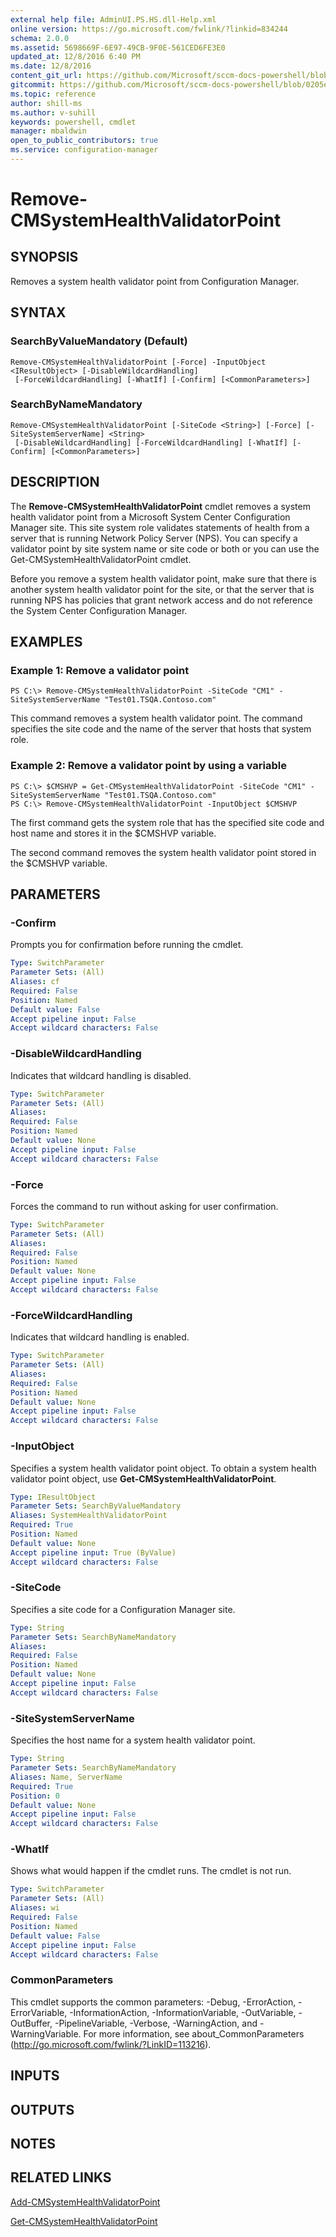 ```yaml
---
external help file: AdminUI.PS.HS.dll-Help.xml
online version: https://go.microsoft.com/fwlink/?linkid=834244
schema: 2.0.0
ms.assetid: 5698669F-6E97-49CB-9F0E-561CED6FE3E0
updated_at: 12/8/2016 6:40 PM
ms.date: 12/8/2016
content_git_url: https://github.com/Microsoft/sccm-docs-powershell/blob/master/sccm-cmdlets/ConfigurationManager/vlatest/Remove-CMSystemHealthValidatorPoint.md
gitcommit: https://github.com/Microsoft/sccm-docs-powershell/blob/0205e569abecf1b4e1b2b342947b87a3691b29a5/sccm-cmdlets/ConfigurationManager/vlatest/Remove-CMSystemHealthValidatorPoint.md
ms.topic: reference
author: shill-ms
ms.author: v-suhill
keywords: powershell, cmdlet
manager: mbaldwin
open_to_public_contributors: true
ms.service: configuration-manager
---
```


# Remove-CMSystemHealthValidatorPoint

## SYNOPSIS
Removes a system health validator point from Configuration Manager.

## SYNTAX

### SearchByValueMandatory (Default)
```
Remove-CMSystemHealthValidatorPoint [-Force] -InputObject <IResultObject> [-DisableWildcardHandling]
 [-ForceWildcardHandling] [-WhatIf] [-Confirm] [<CommonParameters>]
```

### SearchByNameMandatory
```
Remove-CMSystemHealthValidatorPoint [-SiteCode <String>] [-Force] [-SiteSystemServerName] <String>
 [-DisableWildcardHandling] [-ForceWildcardHandling] [-WhatIf] [-Confirm] [<CommonParameters>]
```

## DESCRIPTION
The **Remove-CMSystemHealthValidatorPoint** cmdlet removes a system health validator point from a Microsoft System Center Configuration Manager site.
This site system role validates statements of health from a server that is running Network Policy Server (NPS).
You can specify a validator point by site system name or site code or both or you can use the Get-CMSystemHealthValidatorPoint cmdlet.

Before you remove a system health validator point, make sure that there is another system health validator point for the site, or that the server that is running NPS has policies that grant network access and do not reference the System Center Configuration Manager.

## EXAMPLES

### Example 1: Remove a validator point
```
PS C:\> Remove-CMSystemHealthValidatorPoint -SiteCode "CM1" -SiteSystemServerName "Test01.TSQA.Contoso.com"
```

This command removes a system health validator point.
The command specifies the site code and the name of the server that hosts that system role.

### Example 2: Remove a validator point by using a variable
```
PS C:\> $CMSHVP = Get-CMSystemHealthValidatorPoint -SiteCode "CM1" -SiteSystemServerName "Test01.TSQA.Contoso.com" 
PS C:\> Remove-CMSystemHealthValidatorPoint -InputObject $CMSHVP
```

The first command gets the system role that has the specified site code and host name and stores it in the $CMSHVP variable.

The second command removes the system health validator point stored in the $CMSHVP variable.

## PARAMETERS

### -Confirm
Prompts you for confirmation before running the cmdlet.

```yaml
Type: SwitchParameter
Parameter Sets: (All)
Aliases: cf
Required: False
Position: Named
Default value: False
Accept pipeline input: False
Accept wildcard characters: False
```

### -DisableWildcardHandling
Indicates that wildcard handling is disabled.

```yaml
Type: SwitchParameter
Parameter Sets: (All)
Aliases: 
Required: False
Position: Named
Default value: None
Accept pipeline input: False
Accept wildcard characters: False
```

### -Force
Forces the command to run without asking for user confirmation.

```yaml
Type: SwitchParameter
Parameter Sets: (All)
Aliases: 
Required: False
Position: Named
Default value: None
Accept pipeline input: False
Accept wildcard characters: False
```

### -ForceWildcardHandling
Indicates that wildcard handling is enabled.

```yaml
Type: SwitchParameter
Parameter Sets: (All)
Aliases: 
Required: False
Position: Named
Default value: None
Accept pipeline input: False
Accept wildcard characters: False
```

### -InputObject
Specifies a system health validator point object.
To obtain a system health validator point object, use **Get-CMSystemHealthValidatorPoint**.

```yaml
Type: IResultObject
Parameter Sets: SearchByValueMandatory
Aliases: SystemHealthValidatorPoint
Required: True
Position: Named
Default value: None
Accept pipeline input: True (ByValue)
Accept wildcard characters: False
```

### -SiteCode
Specifies a site code for a Configuration Manager site.

```yaml
Type: String
Parameter Sets: SearchByNameMandatory
Aliases: 
Required: False
Position: Named
Default value: None
Accept pipeline input: False
Accept wildcard characters: False
```

### -SiteSystemServerName
Specifies the host name for a system health validator point.

```yaml
Type: String
Parameter Sets: SearchByNameMandatory
Aliases: Name, ServerName
Required: True
Position: 0
Default value: None
Accept pipeline input: False
Accept wildcard characters: False
```

### -WhatIf
Shows what would happen if the cmdlet runs.
The cmdlet is not run.

```yaml
Type: SwitchParameter
Parameter Sets: (All)
Aliases: wi
Required: False
Position: Named
Default value: False
Accept pipeline input: False
Accept wildcard characters: False
```

### CommonParameters
This cmdlet supports the common parameters: -Debug, -ErrorAction, -ErrorVariable, -InformationAction, -InformationVariable, -OutVariable, -OutBuffer, -PipelineVariable, -Verbose, -WarningAction, and -WarningVariable. For more information, see about_CommonParameters (http://go.microsoft.com/fwlink/?LinkID=113216).

## INPUTS

## OUTPUTS

## NOTES

## RELATED LINKS

[Add-CMSystemHealthValidatorPoint](xref:ConfigurationManager/vlatest/Add-CMSystemHealthValidatorPoint.md)

[Get-CMSystemHealthValidatorPoint](xref:ConfigurationManager/vlatest/Get-CMSystemHealthValidatorPoint.md)


